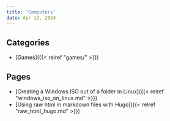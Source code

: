 ```yaml
---
title: 'Computers'
date: Apr 12, 2024
---
```


## Categories

- [Games]({{< relref "games/" >}})

## Pages

- [Creating a Windows ISO out of a folder in Linux]({{< relref "windows_iso_on_linux.md" >}})
- [Using raw html in markdown files with Hugo]({{< relref "raw_html_hugo.md" >}})
